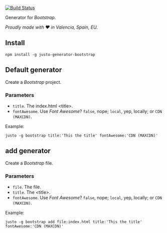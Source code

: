 [![Build Status](https://travis-ci.org/justojsg/justo-generator-bootstrap.svg?branch=master)](https://travis-ci.org/justojsg/justo-generator-bootstrap)

Generator for *Bootstrap*.

*Proudly made with ♥ in Valencia, Spain, EU.*

## Install

```
npm install -g justo-generator-bootstrap
```

## Default generator

Create a *Bootstrap* project.

### Parameters

- `title`. The index.html &lt;title>.
- `fontAwesome`. Use *Font Awesome*? `false`, nope; `local`, yep, locally; or `CDN (MAXCDN)`.

Example:

```
justo -g bootstrap title:'This the title' fontAwesome:'CDN (MAXCDN)'
```

## add generator

Create a *Bootstrap* file.

### Parameters

- `file`. The file.
- `title`. The &lt;title>.
- `fontAwesome`. Use *Font Awesome*? `false`, nope; `local`, yep, locally; or `CDN (MAXCDN)`.

Example:

```
justo -g bootstrap add file:index.html title:'This the title' fontAwesome:'CDN (MAXCDN)'
```
